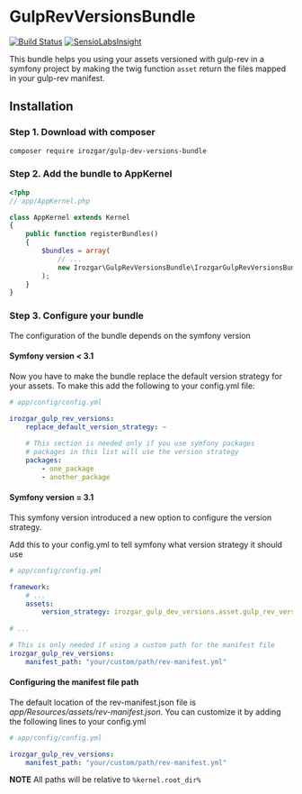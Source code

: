 GulpRevVersionsBundle  
=====================
[![Build Status](https://travis-ci.org/irozgar/gulp-rev-versions-bundle.svg?branch=master)](https://travis-ci.org/irozgar/gulp-rev-versions-bundle)
[![SensioLabsInsight](https://insight.sensiolabs.com/projects/f85b2945-53fe-4511-b3f0-ab93111b62a2/mini.png)](https://insight.sensiolabs.com/projects/f85b2945-53fe-4511-b3f0-ab93111b62a2)

This bundle helps you using your assets versioned with gulp-rev in a symfony project by
making the twig function `asset` return the files mapped in your gulp-rev manifest.

Installation
------------

### Step 1. Download with composer

```bash
composer require irozgar/gulp-dev-versions-bundle
```

### Step 2. Add the bundle to AppKernel

```php
<?php
// app/AppKernel.php

class AppKernel extends Kernel
{
    public function registerBundles()
    {
        $bundles = array(
            // ...
            new Irozgar\GulpRevVersionsBundle\IrozgarGulpRevVersionsBundle(),
        );
    }
}
```

### Step 3. Configure your bundle

The configuration of the bundle depends on the symfony version

#### Symfony version < 3.1

Now you have to make the bundle replace the default version strategy for your assets.
To make this add the following to your config.yml file:
```yml
# app/config/config.yml

irozgar_gulp_rev_versions:
    replace_default_version_strategy: ~
    
    # This section is needed only if you use symfony packages
    # packages in this list will use the version strategy
    packages:
        - one_package
        - another_package
```

#### Symfony version = 3.1 

This symfony version introduced a new option to configure the version strategy.

Add this to your config.yml to tell symfony what version strategy it should use
```yaml
# app/config/config.yml

framework:
    # ...
    assets:
        version_strategy: irozgar_gulp_dev_versions.asset.gulp_rev_version_strategy
       
# ...

# This is only needed if using a custom path for the manifest file
irozgar_gulp_rev_versions:
    manifest_path: "your/custom/path/rev-manifest.yml"
```

#### Configuring the manifest file path

The default location of the rev-manifest.json file is _app/Resources/assets/rev-manifest.json_.
You can customize it by adding the following lines to your config.yml

```yaml
# app/config/config.yml

irozgar_gulp_rev_versions:
    manifest_path: "your/custom/path/rev-manifest.yml"
```

**NOTE** All paths will be relative to `%kernel.root_dir%`
